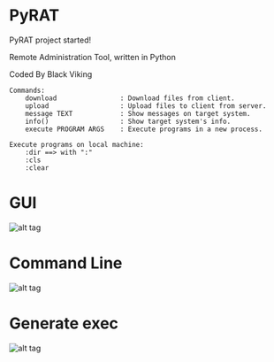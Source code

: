 # PyRAT
PyRAT project started!

Remote Administration Tool, written in Python

Coded By Black Viking

	Commands:
	    download                : Download files from client.
	    upload                  : Upload files to client from server.
	    message TEXT            : Show messages on target system.
	    info()                  : Show target system's info.
	    execute PROGRAM ARGS    : Execute programs in a new process.

	Execute programs on local machine:
	    :dir ==> with ":"
	    :cls
	    :clear

# GUI
![alt tag](http://i.hizliresim.com/vXkm74.png)

# Command Line
![alt tag](http://i.hizliresim.com/Egz6DB.png)

# Generate exec
![alt tag](http://i.hizliresim.com/ojYr4q.png)
